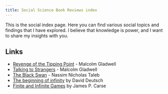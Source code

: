 ```yaml
---
title: Social Science Book Reviews index
---
```



This is the social index page. Here you can find various social topics and findings that I have explored. I believe that knowledge is power, and I want to share my insights with you.

## Links

- [Revenge of the Tipping Point](./Revenge_of_the_Tipping_Point-Malcom_Gladwell) - Malcolm Gladwell
- [Talking to Strangers](./Talking_to_Strangers-Malcom_Gladwell) - Malcolm Gladwell
- [The Black Swan](./The_Black_Swan-Nassim_Taleb) - Nassim Nicholas Taleb
- [The beginning of infinity](./the_beginning_of_infinity-David_Deutsch.md) by David Deutsch
- [Finite and Infinite Games](./Finite_and_Infinite_Games-James_P_Carse.md) by James P. Carse
